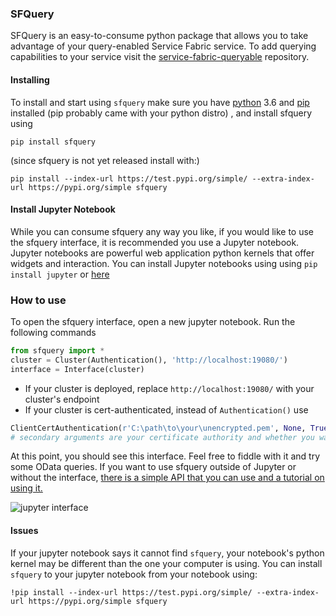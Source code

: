 
### SFQuery
SFQuery is an easy-to-consume python package that allows you to take advantage of your query-enabled Service Fabric service. To add querying capabilities to your service visit the [service-fabric-queryable](https://github.com/jessebenson/service-fabric-queryable) repository.

#### Installing
To install and start using `sfquery` make sure you have [python](https://www.python.org/getit/) 3.6 and [pip](https://pip.pypa.io/en/stable/installing/) installed (pip probably came with your python distro) , and install sfquery using
```
pip install sfquery
```
(since sfquery is not yet released install with:)
```
pip install --index-url https://test.pypi.org/simple/ --extra-index-url https://pypi.org/simple sfquery
```

#### Install Jupyter Notebook
While you can consume sfquery any way you like, if you would like to use the sfquery interface, it is recommended you use a Jupyter notebook. Jupyter notebooks are powerful web application python kernels that offer widgets and interaction. You can install Jupyter notebooks using using `pip install jupyter` or [here](http://jupyter.org/install)

### How to use
To open the sfquery interface, open a new jupyter notebook. Run the following commands
```python
from sfquery import *
cluster = Cluster(Authentication(), 'http://localhost:19080/')
interface = Interface(cluster)
```
- If your cluster is deployed, replace `http://localhost:19080/` with your cluster's endpoint
- If your cluster is cert-authenticated, instead of `Authentication()` use
```python
ClientCertAuthentication(r'C:\path\to\your\unencrypted.pem', None, True)
# secondary arguments are your certificate authority and whether you want to not verify your cluster's cert
```

At this point, you should see this interface. Feel free to fiddle with it and try some OData queries.
If you want to use sfquery outside of Jupyter or without the interface, [there is a simple API that you can use and a tutorial on using it.](../blob/master/sfquery/api.md)

![jupyter interface](../blob/master/img/jupyter_interface.png)

#### Issues
If your jupyter notebook says it cannot find `sfquery`, your notebook's python kernel may be different than the one your computer is using. You can install `sfquery` to your jupyter notebook from your notebook using:
```
!pip install --index-url https://test.pypi.org/simple/ --extra-index-url https://pypi.org/simple sfquery
```
